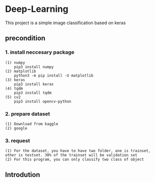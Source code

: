 # Deep-Learning
This project is a simple image classification based on keras 
## precondition
### 1. install neccesary package
    (1) numpy   
        pip3 install numpy
    (2) matplotlib
        python3 -m pip install -U matplotlib
    (3) keras
        pip3 install keras
    (4) tqdm
        pip3 install tqdm
    (5) cv2
        pip3 install opencv-python
### 2. prepare dataset
    (1) Download from kaggle
    (2) google 
### 3. request
    (1) For the dataset, you have to have two folder, one is trainset, other is testset. 30% of the trainset will be validation set
    (2) For this program, you can only classify two class of object

## Introdution

